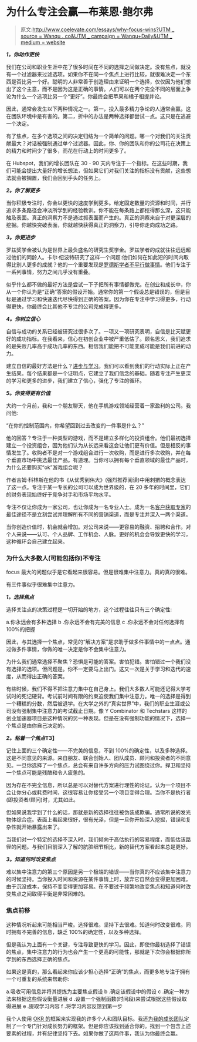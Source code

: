 # 为什么专注会赢—布莱恩·鲍尔弗

> 原文:[http://www.coelevate.com/essays/why-focus-wins?UTM _ source = Wanqu . co&UTM _ campaign = Wanqu+Daily&UTM _ medium = website](http://www.coelevate.com/essays/why-focus-wins?utm_source=wanqu.co&utm_campaign=Wanqu+Daily&utm_medium=website)

***1。你动作更快***

我们在公司和职业生涯中花了很多时间在不同的选择之间做决定。没有焦点，就没有一个过滤器来过滤选项。如果你不在同一个焦点上进行比较，就很难决定一个东西是否比另一个好。聪明的人非常善于创造理由来证明一个选择，仅仅因为他们想出了这个主意，而不是因为这是正确的事情。人们可以在两个完全不同的层面上争论为什么一个选项比另一个“更好”。你最终会把苹果和橘子相提并论。

因此，通常会发生以下两种情况之一。第一，投入最多精力争论的人通常会赢。这在团队环境中是有害的。第二，折中的办法是两种选择都尝试一点。这只是在逃避一个决定。

有了焦点，在多个选项之间的决定归结为一个简单的问题。哪一个对我们的关注贡献最大？对话被强制通过单个过滤器。因此，你、你的团队和你的公司花在决策上的精力和时间少了很多，而花在行动上的时间更多了。

在 Hubspot，我们的增长团队在 30 - 90 天内专注于一个指标。在这些时期，我们可能会提出大量好的增长想法，但如果它们对我们关注的指标没有贡献，这些想法就会被搁置，我们会回到手头的任务上。

***2。你了解更多***

当你积极专注时，你会以更快的速度学到更多。给定固定数量的资源和时间，并行追求多条路径会冲淡所学到的经验教训。你不能在每条路上都挖得那么深，这只能触及表面。真正的洞察力不是通过抓表面而产生的。真正的洞察来自于对更深层的挖掘。你越快突破表面，你就越快获得真正的洞察力，引导你走向成功之路。

***3。你更进步***

罗兹奖学金被认为是世界上最负盛名的研究生奖学金。罗兹学者的成就往往远远超过他们的同龄人。卡尔·纽波特研究了这样一个问题:他们如何在如此短的时间内取得比别人更多的成就？他的一个重要发现是[罗德斯学者不平行做事情](http://calnewport.com/blog/2011/03/20/how-to-become-a-rhodes-scholar-decoding-the-accomplishments-of-elite-students/)。他们专注于一系列事情，努力之间几乎没有重叠。

似乎什么都不做的最好方法是尝试一下子把所有事情都做完。在创业和成长中，你从一个你认为是“正确”答案的假设开始。通常你的第一个假设总是错误的，但是目标是通过学习和快速迭代尽快得到正确的答案。因为你在专注中学习得更多，行动得更快，你最终会比其他不专注的公司完成得更多。

***4。你树立信心***

自信与成功的关系已经被研究过很多次了。一项又一项研究表明，自信是比天赋更好的成功指标。在我看来，信心在初创企业中被严重低估了。顾名思义，我们追求的是失败几率高于成功几率的东西。相信我们能把不可能变成可能是我们前进的动力。

建立自信的最好方法是什么？[进步与学习](http://www.niace.org.uk/Research/HDE/Documents/Self-esteem-confidence.pdf)。我们可以看到我们的行动实际上正在产生结果。每个结果都是一个证明点，它建立了我们信念的基础。随着专注产生更深的学习和更多的进步，我们建立了信心，强化了专注的循环。

***5。你变得更有价值***

大约一个月前，我和一个朋友聊天，他在手机游戏领域经营着一家盈利的公司。我问他:

“在你的控制范围内，你希望回到过去改变的一件事是什么？”

他的回答？专注于一种类型的游戏，而不是建立多样化的投资组合。他们最初选择建立一个投资组合，因为他们认为从长远来看这会让他们更有价值。但是相反的事情发生了。收购者不是对一个游戏组合进行一次收购，而是进行多次收购，并在每个垂直市场中挑选最佳产品。有道理。当你可以拥有每个垂直领域的最佳产品时，为什么还要购买“ok”游戏组合呢？

作者吉姆·科林斯在他的书《从优秀到伟大》(强烈推荐阅读)中用刺猬的概念表达了这一点。专注于某一专长的公司可以成为世界级的，在 20 多年的时间里，它们的财务表现始终好于竞争对手和市场平均水平。

专注不仅让你成为一家公司，也让你成为一名专业人士。成为一名[客户获取专家](https://www.brianbalfour.com/essays/customer-acquisition)的最佳途径不是立刻尝试并理解所有不同的营销渠道，而是专注并深入一两个渠道。

当你创造价值时，机会就会增加。对公司来说——更容易的融资、招聘和合作。对个人来说——认可、个人品牌、工作机会、人脉。更好的机会会导致更快的学习，这种循环会自己建立起来。

### 为什么大多数人(可能包括你)不专注

focus 最大的问题似乎是它看起来很容易。但是很难集中注意力。真的真的很难。

有三件事似乎很难集中注意力。

***1。选择焦点***

选择关注点的决策过程是一切开始的地方，这个过程往往只有三个确定性:

a.你永远会有多种选择 b .你永远不会有完美的信息
c .你永远不会对任何选择有 100%的把握

因此，与其选择一个焦点，常见的“解决方案”是求助于做多件事情中的一点点。通过做多件事情，你做的唯一决定是你不会集中注意力。

为什么我们通常选择不聚焦？恐惧是可能的答案。害怕犯错。害怕错过一个我们没有选择的选项。但问题是。你不一定要马上出门。这又一次是关于学习和迭代的速度，从而得出正确的答案。

有些时候，我们不得不把注意力集中在自己身上。我们大多数人可能还记得大学考试时的死记硬背。考试前时间有限的约束迫使我们集中注意力。唯一的选择是得到一个糟糕的分数，然后被退学。在大学之外的“真实世界”中，我们的职业生涯或公司没有强制集中注意力的考试截止日期。像 Y Combinator 和 Techstars 这样的创业加速器项目是这种情况的另一种表现。但是在没有强制功能的情况下，选择一个焦点是由你自己决定的。

***2。粘着一个焦点*T3】**

记住上面的三个确定性——不完美的信息，不到 100%的确定性，以及多种选择。这是不同意见的来源。来自朋友、联合创始人、团队成员、顾问和投资者的不同意见。一旦你选择了一个焦点，总会有来自许多方向的压力试图绕过你。捍卫和坚持一个焦点可能是残酷和令人疲惫的。

因为存在不完全信息，所以总是可以对替代方案进行理性的论证。认为一个项目不会让你分心或耗费时间，这很容易让你接受另一个项目变得合理。当你不是执行者(即投资者/顾问)时，尤其如此。

但如果说我学到了什么的话，那就是新的选择往往被伪装成欺骗。通常所说的发光物体综合症。表面上看起来很好，很有光泽，但是一旦你开始深入挖掘，错误和复杂性就开始暴露出来了。

当我们对一个特定的选择不深入时，我们倾向于高估执行的容易程度，而低估该路径的问题。与我们目前深入了解的肮脏细节相比，新的替代方案看起来总是更好。

***3。知道何时改变焦点***

难以集中注意力的第三个原因是另一个极端的错误——当你真的不应该集中注意力的时候坚持。当你投入时间和资源在某件事情上时，放弃它自然会变得更加困难。由于沉没成本，保持不变变得更加容易。在不要过于频繁地改变焦点和知道何时改变焦点之间取得平衡是非常困难的。

### **焦点前移**

这种情况听起来可能相当严峻。选择很难。坚持下去很难。知道何时改变很难。同时拥有不完善的信息，缺乏 100%的确定性，以及多种选择。

但是我认为上面有一个关键，专注导致更快的学习。因此，即使你最初选择了错误的焦点，集中注意力的行为也会产生一个更高的可能性，那就是下次你会根据你所学到的东西选择正确的焦点。

如果这是真的，那么看起来你应该少担心选择“正确”的焦点，而更多地专注于拥有一个可重复的系统来帮助你:

a.吸收可用信息并将其提炼为主要焦点假设
b .确定该假设中的假设
c .确定一种方法来根据这些假设衡量进展
d .设置一个强制函数(时间段)来尝试根据这些假设取得进展
e .提取学习内容
f .将学习内容反馈到第一步

我个人使用 [OKR 的](http://firstround.com/article/How-to-Make-OKRs-Actually-Work-at-Your-Startup)框架来实现我的许多个人和团队目标。我还[为我的](https://www.brianbalfour.com/growth-machine)[成长团队](https://www.brianbalfour.com/growth-team/)定制了一个专门针对成长努力的框架。但是你应该找到适合你的。找到一个包含上述要素的过程，并有纪律坚持下去。如果你做了这两件事，我认为你最终会赢。